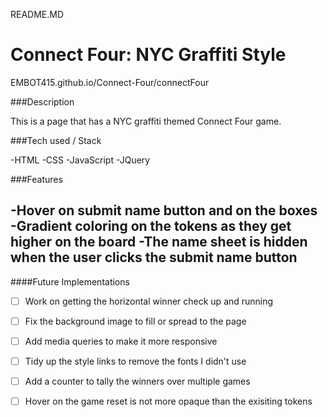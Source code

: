 README.MD

# Connect Four: NYC Graffiti Style

EMBOT415.github.io/Connect-Four/connectFour

###Description

This is a page that has a NYC graffiti themed Connect Four game.

###Tech used / Stack

-HTML
-CSS
-JavaScript
-JQuery


###Features

-Hover on submit name button and on the boxes
-Gradient coloring on the tokens as they get higher on the board
-The name sheet is hidden when the user clicks the submit name button
-


####Future Implementations

- [ ] Work on getting the horizontal winner check up and running
- [ ] Fix the background image to fill or spread to the page
- [ ] Add media queries to make it more responsive
- [ ] Tidy up the style links to remove the fonts I didn't use
- [ ] Add a counter to tally the winners over multiple games
- [ ] Hover on the game reset is not more opaque than the exisiting tokens


